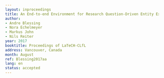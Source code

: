 ```yaml
---
layout: inproceedings
title: An End-to-end Environment for Research Question-Driven Entity Extraction and Network Analysis
author:
- Andre Blessing
- Nora Echelmeyer
- Markus John
- Nils Reiter
year: 2017
booktitle: Proceedings of LaTeCH-CLfL 
address: Vancouver, Canada
month: August
ref: Blessing2017aa
lang: en
status: accepted
---
```

